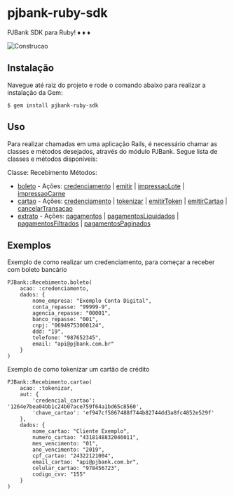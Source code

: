 # pjbank-ruby-sdk
PJBank SDK para Ruby! :diamonds: :diamonds: :diamonds:

![Construcao](https://openclipart.org/image/2400px/svg_to_png/231626/underconstruction.png)

## Instalação

Navegue até raiz do projeto e rode o comando abaixo para realizar a instalação da Gem:

    $ gem install pjbank-ruby-sdk

## Uso

Para realizar chamadas em uma aplicação Rails, é necessário chamar as classes e métodos desejados, através do módulo PJBank. Segue lista de classes e métodos disponíveis:

Classe: Recebimento
Métodos: 
* [boleto](https://docs.pjbank.com.br/#820dd8c7-79e5-4df8-c413-ab195362d311) - Ações: <a href="https://docs.pjbank.com.br/#eec6e8b5-3634-4e39-5bba-c37594afceda" target="_blank">credenciamento</a> | <a href="https://docs.pjbank.com.br/#530279a2-bf8e-3af2-43c6-ff302845f0c0" target="_blank">emitir</a> | <a href="https://docs.pjbank.com.br/#11daeeab-fc33-ecc5-46e5-325b906796ed" target="_blank">impressaoLote</a> | <a href="https://docs.pjbank.com.br/#36c05fc4-0901-f3bb-077b-51178d9ce2b7" target="_blank">impressaoCarne</a>
* [cartao](https://docs.pjbank.com.br/#80a47dce-f30f-f502-cde8-5ee829e42279) - Ações: <a href="https://docs.pjbank.com.br/#6b249342-6376-925c-f920-0703069407f6" target="_blank">credenciamento</a> | <a href="https://docs.pjbank.com.br/#af15c310-3778-5ecf-fe12-c0aa3f8376ed" target="_blank">tokenizar</a> | <a href="https://docs.pjbank.com.br/#5732b1dd-4031-8018-8912-a79dd186cf76" target="_blank">emitirToken</a> | <a href="https://docs.pjbank.com.br/#a4af3d03-7bd4-1afb-bc4e-082595db9374" target="_blank">emitirCartao</a> | <a href="https://docs.pjbank.com.br/#3fc57c0d-4b60-331a-0e40-2fe2992e36c7" target="_blank">cancelarTransacao</a>
* [extrato](https://docs.pjbank.com.br/#32426ccf-1283-c2cc-4003-74bfb9764236) - Ações: <a href="https://docs.pjbank.com.br/#aeac7b38-1cda-cbdf-ced0-19fd031e43f6" target="_blank">pagamentos</a> | <a href="https://docs.pjbank.com.br/#a1f847d2-a1de-7aa2-fbd1-9b5b17aa94ea" target="_blank">pagamentosLiquidados</a> | <a href="https://docs.pjbank.com.br/#c6946e68-3b94-ef66-3a00-f15128d478fe" target="_blank">pagamentosFiltrados</a> | <a href="https://docs.pjbank.com.br/#2bff2e30-47e6-4571-e358-32f110de4f47" target="_blank">pagamentosPaginados</a>

## Exemplos

Exemplo de como realizar um credenciamento, para começar a receber com boleto bancário

    PJBank::Recebimento.boleto(
        acao: :credenciamento, 
        dados: {
            nome_empresa: "Exemplo Conta Digital",
            conta_repasse: "99999-9",
            agencia_repasse: "00001",
            banco_repasse: "001",
            cnpj: "06949753000124",  
            ddd: "19",  
            telefone: "987652345",  
            email: "api@pjbank.com.br"
        }
    )

Exemplo de como tokenizar um cartão de crédito

    PJBank::Recebimento.cartao(
        acao: :tokenizar,
        aut: {
            'credencial_cartao': '1264e7bea04bb1c24b07ace759f64a1bd65c8560',
            'chave_cartao': 'ef947cf5867488f744b82744dd3a8fc4852e529f'
        },
        dados: {
            nome_cartao: "Cliente Exemplo",
            numero_cartao: "4318148832046011",
            mes_vencimento: "01",
            ano_vencimento: "2019",
            cpf_cartao: "24322121004",
            email_cartao: "api@pjbank.com.br",
            celular_cartao: "978456723",
            codigo_cvv: "155"
        }
    )






